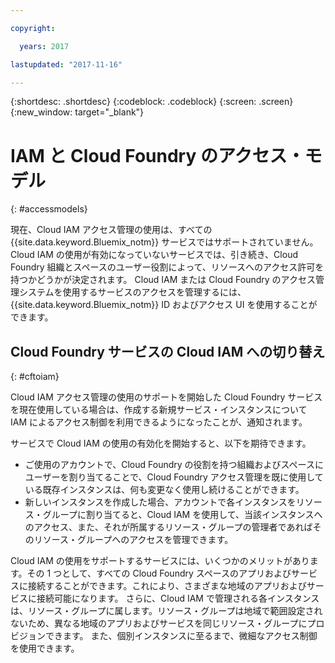 ```yaml
---

copyright:

  years: 2017

lastupdated: "2017-11-16"

---
```


{:shortdesc: .shortdesc}
{:codeblock: .codeblock}
{:screen: .screen}
{:new_window: target="_blank"}

# IAM と Cloud Foundry のアクセス・モデル
{: #accessmodels}

現在、Cloud IAM アクセス管理の使用は、すべての {{site.data.keyword.Bluemix_notm}} サービスではサポートされていません。 Cloud IAM の使用が有効になっていないサービスでは、引き続き、Cloud Foundry 組織とスペースのユーザー役割によって、リソースへのアクセス許可を持つかどうかが決定されます。 Cloud IAM または Cloud Foundry のアクセス管理システムを使用するサービスのアクセスを管理するには、{{site.data.keyword.Bluemix_notm}} ID およびアクセス UI を使用することができます。


## Cloud Foundry サービスの Cloud IAM への切り替え
{: #cftoiam}

Cloud IAM アクセス管理の使用のサポートを開始した Cloud Foundry サービスを現在使用している場合は、作成する新規サービス・インスタンスについて IAM によるアクセス制御を利用できるようになったことが、通知されます。

サービスで Cloud IAM の使用の有効化を開始すると、以下を期待できます。

* ご使用のアカウントで、Cloud Foundry の役割を持つ組織およびスペースにユーザーを割り当てることで、Cloud Foundry アクセス管理を既に使用している既存インスタンスは、何も変更なく使用し続けることができます。
* 新しいインスタンスを作成した場合、アカウントで各インスタンスをリソース・グループに割り当てると、Cloud IAM を使用して、当該インスタンスへのアクセス、また、それが所属するリソース・グループの管理者であればそのリソース・グループへのアクセスを管理できます。

Cloud IAM の使用をサポートするサービスには、いくつかのメリットがあります。その 1 つとして、すべての Cloud Foundry スペースのアプリおよびサービスに接続することができます。これにより、さまざまな地域のアプリおよびサービスに接続可能になります。 さらに、Cloud IAM で管理される各インスタンスは、リソース・グループに属します。リソース・グループは地域で範囲設定されないため、異なる地域のアプリおよびサービスを同じリソース・グループにプロビジョンできます。 また、個別インスタンスに至るまで、微細なアクセス制御を使用できます。 

